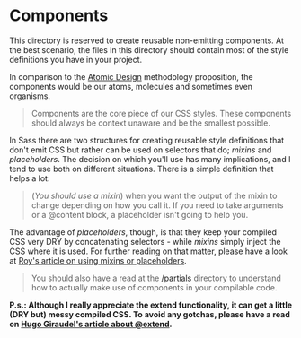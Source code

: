 
# Components

This directory is reserved to create reusable non-emitting components. At the best scenario, the files in this directory should contain most of the style definitions you have in your project.

In comparison to the [Atomic Design](http://bradfrostweb.com/blog/post/atomic-web-design) methodology proposition, the components would be our atoms, molecules and sometimes even organisms.

> Components are the core piece of our CSS styles. These components should always be context unaware and be the smallest possible.

In Sass there are two structures for creating reusable style definitions that don't emit CSS but rather can be used on selectors that do; *mixins* and *placeholders*. The decision on which you'll use has many implications, and I tend to use both on different situations. There is a simple definition that helps a lot:

> (*You should use a mixin*) when you want the output of the mixin to change depending on how you call it. If you need to take arguments or a @content block, a placeholder isn't going to help you.

The advantage of *placeholders*, though, is that they keep your compiled CSS very DRY by concatenating selectors - while *mixins* simply inject the CSS where it is used. For further reading on that matter, please have a look at [Roy's article on using mixins or placeholders](http://roytomeij.com/blog/2013/should-you-use-a-sass-mixin-or-extend.html).

> You should also have a read at the [/partials](../../partials) directory to understand how to actually make use of components in your compilable code.

**P.s.: Although I really appreciate the extend functionality, it can get a little (DRY but) messy compiled CSS. To avoid any gotchas, please have a read on [Hugo Giraudel's article about @extend](http://www.sitepoint.com/sass-extend-nobody-told-you).**
